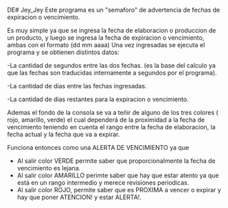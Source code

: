 DE# Jey_Jey
Este programa es un "semaforo" de advertencia de fechas de expiracion o vencimiento.

Es muy simple ya que se ingresa la fecha de elaboracion o produccion de un producto, y luego se 
ingresa la fecha de expiracion o vencimiento, ambas con el formato (dd mm aaaa)
Una vez ingresadas se ejecuta el programa y se obtienen distintos datos:

-La cantidad de segundos entre las dos fechas. (es la base del calculo ya que las fechas
son traducidas internamente a segundos por el programa). 

-La cantidad de dias entre las fechas ingresadas.

-La cantidad de dias restantes para la expiracion o vencimiento.

Ademas el fondo de la consola se va a teñir de alguno de los tres colores ( rojo, amarillo, verde)
el cual dependerá de la proximidad a la fecha de vencimiento teniendo en cuenta el rango entre la fecha de
elaboracion, la fecha actual y la fecha que va a expirar.

Funciona entonces como una ALERTA DE VENCIMIENTO ya que 
* Al salir color VERDE permite saber que proporcionalmente la fecha de vencimiento es lejana.
* Al salir color AMARILLO perimte saber que hay que estar atento ya que está en un rango intermedio y merece revisiones
periodicas. 
* Al salir color ROJO, permite saber que es PROXIMA  a vencer o expirar y hay que poner ATENCION! y estar ALERTA!.


